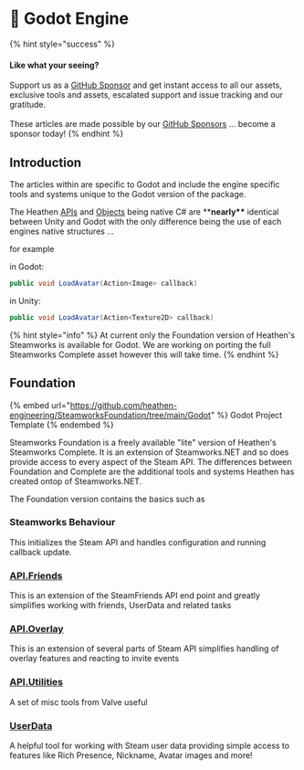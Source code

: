 # 🤖 Godot Engine

{% hint style="success" %}
#### Like what your seeing?

Support us as a [GitHub Sponsor](../../become-a-sponsor/) and get instant access to all our assets, exclusive tools and assets, escalated support and issue tracking and our gratitude.\
\
These articles are made possible by our [GitHub Sponsors](../../become-a-sponsor/) ... become a sponsor today!
{% endhint %}

## Introduction

The articles within are specific to Godot and include the engine specific tools and systems unique to the Godot version of the package.&#x20;

The Heathen [APIs](api/) and [Objects](objects/) being native C# are \*\***nearly\*\*** identical between Unity and Godot with the only difference being the use of each engines native structures ...&#x20;

for example&#x20;

in Godot:

```csharp
public void LoadAvatar(Action<Image> callback)
```

in Unity:

```csharp
public void LoadAvatar(Action<Texture2D> callback)
```

{% hint style="info" %}
At current only the Foundation version of Heathen's Steamworks is available for Godot. We are working on porting the full Steamworks Complete asset however this will take time.
{% endhint %}

## Foundation

{% embed url="https://github.com/heathen-engineering/SteamworksFoundation/tree/main/Godot" %}
Godot Project Template
{% endembed %}

Steamworks Foundation is a freely available "lite" version of Heathen's Steamworks Complete. It is an extension of Steamworks.NET and so does provide access to every aspect of the Steam API. The differences between Foundation and Complete are the additional tools and systems Heathen has created ontop of Steamworks.NET.

The Foundation version contains the basics such as

### Steamworks Behaviour

This initializes the Steam API and handles configuration and running callback update.

### [API.Friends](api/friends.md)

This is an extension of the SteamFriends API end point and greatly simplifies working with friends, UserData and related tasks

### [API.Overlay](api/overlay.md)

This is an extension of several parts of Steam API simplifies handling of overlay features and reacting to invite events

### [API.Utilities](api/utilities.client.md)

A set of misc tools from Valve useful&#x20;

### [UserData](unity-engine/sample-scenes/user-data.md)

A helpful tool for working with Steam user data providing simple access to features like Rich Presence, Nickname, Avatar images and more!
